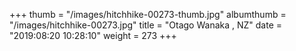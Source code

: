 +++
thumb = "/images/hitchhike-00273-thumb.jpg"
albumthumb = "/images/hitchhike-00273.jpg"
title = "Otago Wanaka , NZ"
date = "2019:08:20 10:28:10"
weight = 273
+++

